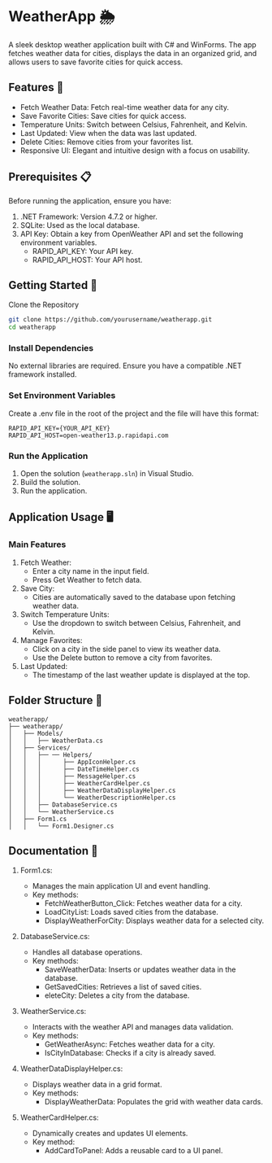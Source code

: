 # WeatherApp 🌦️

 A sleek desktop weather application built with C# and WinForms. The app fetches weather data for cities, displays the data in an organized grid, and allows users to save favorite cities for quick access.

 ## Features 🎯
- Fetch Weather Data: Fetch real-time weather data for any city.
- Save Favorite Cities: Save cities for quick access.
- Temperature Units: Switch between Celsius, Fahrenheit, and Kelvin.
- Last Updated: View when the data was last updated.
- Delete Cities: Remove cities from your favorites list.
- Responsive UI: Elegant and intuitive design with a focus on usability.

## Prerequisites 📋
Before running the application, ensure you have:
1. .NET Framework: Version 4.7.2 or higher.
2. SQLite: Used as the local database.
3. API Key: Obtain a key from OpenWeather API and set the following environment variables.
    - RAPID_API_KEY: Your API key.
    - RAPID_API_HOST: Your API host.

## Getting Started 🚀

Clone the Repository
```bash
git clone https://github.com/yourusername/weatherapp.git
cd weatherapp
```
### Install Dependencies

No external libraries are required. Ensure you have a compatible .NET framework installed.

### Set Environment Variables
Create a .env file in the root of the project and the file will have this format:

```.env
RAPID_API_KEY={YOUR_API_KEY}
RAPID_API_HOST=open-weather13.p.rapidapi.com
```

### Run the Application
1. Open the solution (`weatherapp.sln`) in Visual Studio.
2. Build the solution.
3. Run the application.

## Application Usage 🖥️

### Main Features

  1. Fetch Weather:
      -  Enter a city name in the input field.
      -  Press Get Weather to fetch data.
  2. Save City:
      -  Cities are automatically saved to the database upon fetching weather data.
  3. Switch Temperature Units:
      -  Use the dropdown to switch between Celsius, Fahrenheit, and Kelvin.
  4. Manage Favorites:
      -  Click on a city in the side panel to view its weather data.
      -  Use the Delete button to remove a city from favorites.
  5. Last Updated:
      -  The timestamp of the last weather update is displayed at the top.

## Folder Structure 📂

```plaintext
weatherapp/
├── weatherapp/
│   ├── Models/
│   │   ├── WeatherData.cs
│   ├── Services/
│   │   ├── ── Helpers/
│   │   │      ├── AppIconHelper.cs
│   │   │      ├── DateTimeHelper.cs
│   │   │      ├── MessageHelper.cs
│   │   │      ├── WeatherCardHelper.cs
│   │   │      ├── WeatherDataDisplayHelper.cs
│   │   │      └── WeatherDescriptionHelper.cs
│   │   ├── DatabaseService.cs
│   │   └── WeatherService.cs
│   ├── Form1.cs
│   │   └── Form1.Designer.cs
```

## Documentation 📖
  1. Form1.cs:
  
      - Manages the main application UI and event handling.
      - Key methods:
          -  FetchWeatherButton_Click: Fetches weather data for a city.
          -  LoadCityList: Loads saved cities from the database.
          -  DisplayWeatherForCity: Displays weather data for a selected city.
  
  2. DatabaseService.cs:
  
      - Handles all database operations.
      - Key methods:
          -  SaveWeatherData: Inserts or updates weather data in the database.
          -  GetSavedCities: Retrieves a list of saved cities.
          -  eleteCity: Deletes a city from the database.
  
  3. WeatherService.cs:
  
      - Interacts with the weather API and manages data validation.
      - Key methods:
          -  GetWeatherAsync: Fetches weather data for a city.
          -  IsCityInDatabase: Checks if a city is already saved.
  
  4. WeatherDataDisplayHelper.cs:
  
      - Displays weather data in a grid format.
      - Key methods:
          - DisplayWeatherData: Populates the grid with weather data cards.
  
  5. WeatherCardHelper.cs:
  
      - Dynamically creates and updates UI elements.
      - Key method:
          -  AddCardToPanel: Adds a reusable card to a UI panel.


